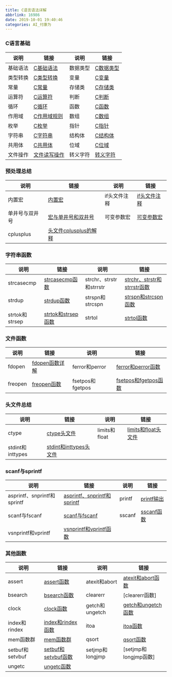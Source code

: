```yaml
---
title: C语言语法详解
abbrlink: 16986
date: 2019-10-01 19:40:46
categories: AI_付康为
---
```

### C语言基础

说明     | 链接         | 说明     | 链接
---------|-------------|----------|-----
基础语法 | [C基础语法]   | 数据类型 | [C数据类型]
类型转换 | [C类型转换]   | 变量     | [C变量]
常量     | [C常量]      | 存储类   | [C存储类]
运算符   | [C运算符]    | 判断     | [C判断]
循环     | [C循环]      | 函数     | [C函数]
作用域   | [C作用域规则] | 数组     | [C数组]
枚举     | [C枚举]      | 指针     | [C指针]
字符串   | [C字符串]     | 结构体   | [C结构体]
共用体   | [C共用体]     | 位域     | [C位域]
文件操作 | [文件读写操作] | 转义字符 | [转义字符]

[C基础语法]: https://fukangwei.github.io/C语言语法详解/C基础语法
[C数据类型]: https://fukangwei.github.io/C语言语法详解/C数据类型
[C类型转换]: https://fukangwei.github.io/C语言语法详解/类型转换
[C变量]: https://fukangwei.github.io/C语言语法详解/C变量
[C常量]: https://fukangwei.github.io/C语言语法详解/C常量
[C存储类]: https://fukangwei.github.io/C语言语法详解/C存储类
[C运算符]: https://fukangwei.github.io/C语言语法详解/C运算符
[C判断]: https://fukangwei.github.io/C语言语法详解/C判断
[C循环]: https://fukangwei.github.io/C语言语法详解/C循环
[C函数]: https://fukangwei.github.io/C语言语法详解/C函数
[C作用域规则]: https://fukangwei.github.io/C语言语法详解/C作用域规则
[C数组]: https://fukangwei.github.io/C语言语法详解/C数组
[C枚举]: https://fukangwei.github.io/C语言语法详解/C枚举
[C指针]: https://fukangwei.github.io/C语言语法详解/C指针
[C字符串]: https://fukangwei.github.io/C语言语法详解/C字符串
[C结构体]: https://fukangwei.github.io/C语言语法详解/C结构体
[C共用体]: https://fukangwei.github.io/C语言语法详解/C共用体
[C位域]: https://fukangwei.github.io/C语言语法详解/C位域
[文件读写操作]: https://fukangwei.github.io/C语言语法详解/文件读写操作
[转义字符]: https://fukangwei.github.io/C语言语法详解/转义字符

### 预处理总结

说明          | 链接                  | 说明        | 链接
--------------|-----------------------|-------------|-----
内置宏        | [内置宏]               | if头文件注释 | [if头文件注释]
单井号与双井号 | [宏与单井号和双井号]    | 可变参数宏   | [可变参数宏]
cplusplus     | [头文件cplusplus的解释]

[内置宏]: https://fukangwei.github.io/C语言语法详解/内置宏
[if头文件注释]: https://fukangwei.github.io/C语言语法详解/if头文件注释
[宏与单井号和双井号]: https://fukangwei.github.io/C语言语法详解/宏与单井号和双井号
[可变参数宏]: https://fukangwei.github.io/C语言语法详解/可变参数宏
[头文件cplusplus的解释]: https://fukangwei.github.io/C语言语法详解/头文件cplusplus的解释

### 字符串函数

说明           | 链接                 | 说明                    | 链接
---------------|----------------------|------------------------|-----
strcasecmp     | [strcasecmp函数]     | strchr、strstr和strrstr | [strchr、strstr和strrstr函数]
strdup         | [strdup函数]         | strspn和strcspn         | [strspn和strcspn函数]
strtok和strsep | [strtok和strsep函数] | strtol                  | [strtol函数]

[strcasecmp函数]: https://fukangwei.github.io/C语言语法详解/strcasecmp函数
[strchr、strstr和strrstr函数]: https://fukangwei.github.io/C语言语法详解/strchr、strstr和strrstr函数
[strdup函数]: https://fukangwei.github.io/C语言语法详解/strdup函数
[strspn和strcspn函数]: https://fukangwei.github.io/C语言语法详解/strspn和strcspn函数
[strtok和strsep函数]: https://fukangwei.github.io/C语言语法详解/strtok和strsep函数
[strtol函数]: https://fukangwei.github.io/C语言语法详解/strtol函数

### 文件函数

说明    | 链接             | 说明             | 链接
--------|-----------------|------------------|-----
fdopen  | [fdopen函数详解] | ferror和perror   | [ferror和perror函数]
freopen | [freopen函数]    | fsetpos和fgetpos | [fsetpos和fgetpos函数]

[fdopen函数详解]: https://fukangwei.github.io/C语言语法详解/fdopen函数详解
[ferror和perror函数]: https://fukangwei.github.io/C语言语法详解/ferror和perror函数
[freopen函数]: https://fukangwei.github.io/C语言语法详解/freopen函数
[fsetpos和fgetpos函数]: https://fukangwei.github.io/C语言语法详解/fsetpos和fgetpos函数

### 头文件总结

说明             | 链接                     | 说明          | 链接
-----------------|-------------------------|---------------|-----
ctype            | [ctype头文件]            | limits和float | [limits和float头文件]
stdint和inttypes | [stdint和inttypes头文件]

[ctype头文件]: https://fukangwei.github.io/C语言语法详解/ctype头文件
[limits和float头文件]: https://fukangwei.github.io/C语言语法详解/limits和float头文件
[stdint和inttypes头文件]: https://fukangwei.github.io/C语言语法详解/stdint和inttypes头文件

### scanf与sprintf

说明                        | 链接                          | 说明   | 链接
----------------------------|------------------------------|--------|-----
asprintf、snprintf和sprintf | [asprintf、snprintf和sprintf] | printf | [printf输出]
scanf与fscanf               | [scanf与fscanf]               | sscanf | [sscanf函数]
vsnprintf和vprintf          | [vsnprintf和vprintf函数]

[asprintf、snprintf和sprintf]: https://fukangwei.github.io/C语言语法详解/asprintf、snprintf和sprintf
[printf输出]: https://fukangwei.github.io/C语言语法详解/printf输出
[scanf与fscanf]: https://fukangwei.github.io/C语言语法详解/scanf与fscanf
[sscanf函数]: https://fukangwei.github.io/C语言语法详解/sscanf函数
[vsnprintf和vprintf函数]: https://fukangwei.github.io/C语言语法详解/vsnprintf和vprintf函数

### 其他函数

说明            | 链接                  | 说明           | 链接
----------------|----------------------|----------------|-----
assert          | [assert函数]          | atexit和abort  | [atexit和abort函数]
bsearch         | [bsearch函数]         | clearerr       | [clearerr函数]
clock           | [clock函数]           | getch和ungetch | [getch和ungetch函数]
index和rindex   | [index和rindex函数]   | itoa            | [itoa函数]
mem函数群       | [mem函数群]            | qsort          | [qsort函数]
setbuf和setvbuf | [setbuf和setvbuf函数] | setjmp和longjmp | [setjmp和longjmp函数]
ungetc          | [ungetc函数]

[assert函数]: https://fukangwei.github.io/C语言语法详解/assert函数
[atexit和abort函数]: https://fukangwei.github.io/C语言语法详解/atexit和abort函数
[bsearch函数]: https://fukangwei.github.io/C语言语法详解/bsearch函数
[clock函数]: https://fukangwei.github.io/C语言语法详解/clock函数
[getch和ungetch函数]: https://fukangwei.github.io/C语言语法详解/getch和ungetch函数
[index和rindex函数]: https://fukangwei.github.io/C语言语法详解/index和rindex函数
[itoa函数]: https://fukangwei.github.io/C语言语法详解/itoa函数
[mem函数群]: https://fukangwei.github.io/C语言语法详解/mem函数群
[qsort函数]: https://fukangwei.github.io/C语言语法详解/qsort函数
[setbuf和setvbuf函数]: https://fukangwei.github.io/C语言语法详解/setbuf和setvbuf函数
[ungetc函数]: https://fukangwei.github.io/C语言语法详解/ungetc函数
